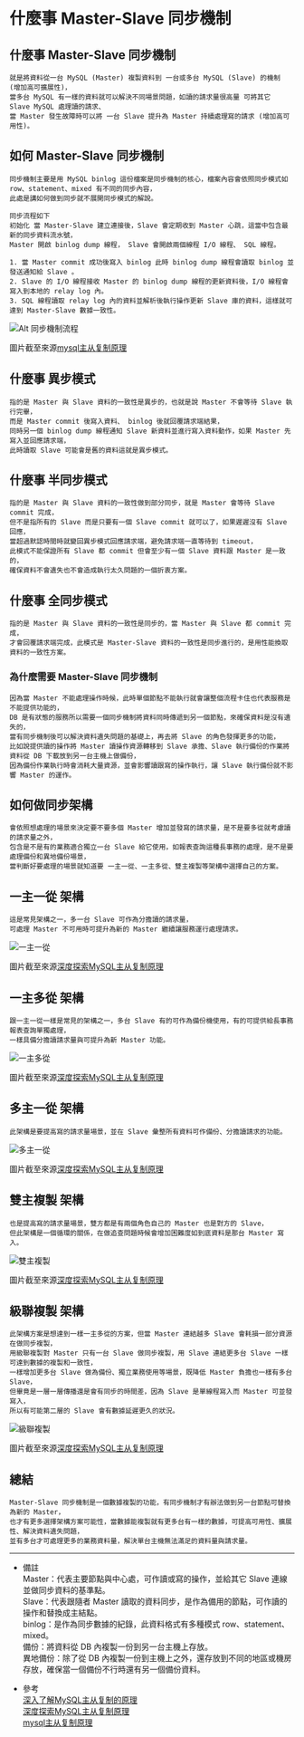 # 什麼事 Master-Slave 同步機制

## 什麼事 Master-Slave 同步機制
    就是將資料從一台 MySQL (Master) 複製資料到 一台或多台 MySQL (Slave) 的機制 (增加高可擴展性)，
    當多台 MySQL 有一樣的資料就可以解決不同場景問題，如讀的請求量很高量 可將其它 Slave MySQL 處理讀的請求、
    當 Master 發生故障時可以將 一台 Slave 提升為 Master 持續處理寫的請求 (增加高可用性)。

## 如何 Master-Slave 同步機制
    同步機制主要是用 MySQL binlog 這份檔案是同步機制的核心，檔案內容會依照同步模式如 row、statement、mixed 有不同的同步內容，
    此處是講如何做到同步就不展開同步模式的解說。

    同步流程如下
    初始化 當 Master-Slave 建立連接後，Slave 會定期收到 Master 心跳，這當中包含最新的同步資料流水號，
    Master 開啟 binlog dump 線程， Slave 會開啟兩個線程 I/O 線程、 SQL 線程。

    1. 當 Master commit 成功後寫入 binlog 此時 binlog dump 線程會讀取 binlog 並發送通知給 Slave 。
    2. Slave 的 I/O 線程接收 Master 的 binlog dump 線程的更新資料後，I/O 線程會寫入到本地的 relay log 內。
    3. SQL 線程讀取 relay log 內的資料並解析後執行操作更新 Slave 庫的資料，這樣就可達到 Master-Slave 數據一致性。

![Alt 同步機制流程](./img/mysql-slave.jpeg "同步機制流程")

圖片截至來源[mysql主从复制原理](https://zhuanlan.zhihu.com/p/96212530)

## 什麼事 異步模式
    指的是 Master 與 Slave 資料的一致性是異步的，也就是說 Master 不會等待 Slave 執行完畢，
    而是 Master commit 後寫入資料、 binlog 後就回覆請求端結果，
    同時另一個 binlog dump 線程通知 Slave 新資料並進行寫入資料動作，如果 Master 先寫入並回應請求端，
    此時讀取 Slave 可能會是舊的資料這就是異步模式。

## 什麼事 半同步模式
    指的是 Master 與 Slave 資料的一致性做到部分同步，就是 Master 會等待 Slave commit 完成，
    但不是指所有的 Slave 而是只要有一個 Slave commit 就可以了，如果遲遲沒有 Slave 回應，
    當超過默認時間時就變回異步模式回應請求端，避免請求端一直等待到 timeout，
    此模式不能保證所有 Slave 都 commit 但會至少有一個 Slave 資料跟 Master 是一致的，
    確保資料不會遺失也不會造成執行太久問題的一個折衷方案。

## 什麼事 全同步模式
    指的是 Master 與 Slave 資料的一致性是同步的，當 Master 與 Slave 都 commit 完成，
    才會回覆請求端完成，此模式是 Master-Slave 資料的一致性是同步進行的，是用性能換取資料的一致性方案。

### 為什麼需要 Master-Slave 同步機制
    因為當 Master 不能處理操作時候，此時單個節點不能執行就會讓整個流程卡住也代表服務是不能提供功能的，
    DB 是有狀態的服務所以需要一個同步機制將資料同時傳遞到另一個節點，來確保資料是沒有遺失的，
    當有同步機制後可以解決資料遺失問題的基礎上，再去將 Slave 的角色發揮更多的功能，
    比如說提供讀的操作將 Master 讀操作資源轉移到 Slave 承擔、Slave 執行備份的作業將資料從 DB 下載放到另一台主機上做備份，
    因為備份作業執行時會消耗大量資源，並會影響讀跟寫的操作執行，讓 Slave 執行備份就不影響 Master 的運作。

## 如何做同步架構
    會依照想處理的場景來決定要不要多個 Master 增加並發寫的請求量，是不是要多從就考慮讀的請求量之外，
    包含是不是有的業務適合獨立一台 Slave 給它使用，如報表查詢這種長事務的處理，是不是要處理備份和異地備份場景，
    當判斷好要處理的場景就知道要 一主一從、一主多從、雙主複製等架構中選擇自己的方案。

## 一主一從 架構
    這是常見架構之一，多一台 Slave 可作為分擔讀的請求量，
    可處理 Master 不可用時可提升為新的 Master 繼續讓服務運行處理請求。

![一主一從](./img/一主一從.jpeg "一主一從")

圖片截至來源[深度探索MySQL主从复制原理](https://zhuanlan.zhihu.com/p/50597960)

## 一主多從 架構
    跟一主一從一樣是常見的架構之一，多台 Slave 有的可作為備份機使用，有的可提供給長事務報表查詢單獨處理，
    一樣具備分擔讀請求量與可提升為新 Master 功能。

![一主多從](./img/一主多從.jpeg "一主多從")

圖片截至來源[深度探索MySQL主从复制原理](https://zhuanlan.zhihu.com/p/50597960)

## 多主一從 架構
    此架構是要提高寫的請求量場景，並在 Slave 彙整所有資料可作備份、分擔讀請求的功能。

![多主一從](./img/多主一從.jpeg "多主一從")

圖片截至來源[深度探索MySQL主从复制原理](https://zhuanlan.zhihu.com/p/50597960)

## 雙主複製 架構
    也是提高寫的請求量場景，雙方都是有兩個角色自己的 Master 也是對方的 Slave，
    但此架構是一個循環的關係，在做追查問題時候會增加困難度如到底資料是那台 Master 寫入。

![雙主複製](./img/雙主複製.jpeg "雙主複製")

圖片截至來源[深度探索MySQL主从复制原理](https://zhuanlan.zhihu.com/p/50597960)

## 級聯複製 架構
    此架構方案是想達到一樣一主多從的方案，但當 Master 連結越多 Slave 會耗損一部分資源在做同步複製，
    用級聯複製對 Master 只有一台 Slave 做同步複製，用 Slave 連結更多台 Slave 一樣可達到數據的複製和一致性，
    一樣增加更多台 Slave 做為備份、獨立業務使用等場景，既降低 Master 負擔也一樣有多台 Slave，
    但畢竟是一層一層傳播還是會有同步的時間差，因為 Slave 是單線程寫入而 Master 可並發寫入，
    所以有可能第二層的 Slave 會有數據延遲更久的狀況。

![級聯複製](./img/級聯複製.jpeg "級聯複製")

圖片截至來源[深度探索MySQL主从复制原理](https://zhuanlan.zhihu.com/p/50597960)

## 總結
    Master-Slave 同步機制是一個數據複製的功能，有同步機制才有辦法做到另一台節點可替換為新的 Master，
    也才有更多選擇架構方案可能性，當數據能複製就有更多台有一樣的數據，可提高可用性、擴展性、解決資料遺失問題，
    並有多台才可處理更多的業務資料量，解決單台主機無法滿足的資料量與請求量。

---
- 備註
  <br/>
  Master：代表主要節點與中心處，可作讀或寫的操作，並給其它 Slave 連線並做同步資料的基準點。
  <br/>
  Slave：代表跟隨者 Master 讀取的資料同步，是作為備用的節點，可作讀的操作和替換成主結點。
  <br/>
  binlog：是作為同步數據的紀錄，此資料格式有多種模式 row、statement、mixed。
  <br/>
  備份：將資料從 DB 內複製一份到另一台主機上存放。
  <br/>
  異地備份：除了從 DB 內複製一份到主機上之外，還存放到不同的地區或機房存放，確保當一個備份不行時還有另一個備份資料。

- 參考
  <br/>
  [深入了解MySQL主从复制的原理](https://segmentfault.com/a/1190000038967218)
  <br/>
  [深度探索MySQL主从复制原理](https://zhuanlan.zhihu.com/p/50597960)
  <br/>
  [mysql主从复制原理](https://zhuanlan.zhihu.com/p/96212530)
  